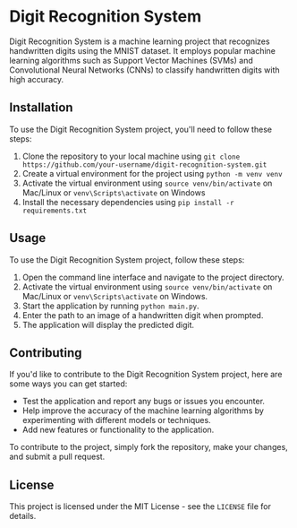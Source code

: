 # Digit Recognition System

Digit Recognition System is a machine learning project that recognizes handwritten digits using the MNIST dataset. It employs popular machine learning algorithms such as Support Vector Machines (SVMs) and Convolutional Neural Networks (CNNs) to classify handwritten digits with high accuracy.

## Installation

To use the Digit Recognition System project, you'll need to follow these steps:

1. Clone the repository to your local machine using `git clone https://github.com/your-username/digit-recognition-system.git`
2. Create a virtual environment for the project using `python -m venv venv`
3. Activate the virtual environment using `source venv/bin/activate` on Mac/Linux or `venv\Scripts\activate` on Windows
4. Install the necessary dependencies using `pip install -r requirements.txt`

## Usage

To use the Digit Recognition System project, follow these steps:

1. Open the command line interface and navigate to the project directory.
2. Activate the virtual environment using `source venv/bin/activate` on Mac/Linux or `venv\Scripts\activate` on Windows.
3. Start the application by running `python main.py`.
4. Enter the path to an image of a handwritten digit when prompted.
5. The application will display the predicted digit.

## Contributing

If you'd like to contribute to the Digit Recognition System project, here are some ways you can get started:

- Test the application and report any bugs or issues you encounter.
- Help improve the accuracy of the machine learning algorithms by experimenting with different models or techniques.
- Add new features or functionality to the application.

To contribute to the project, simply fork the repository, make your changes, and submit a pull request.

## License

This project is licensed under the MIT License - see the `LICENSE` file for details.
